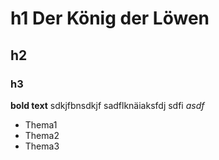 # h1   Der König der Löwen
## h2
### h3
**bold text** sdkjfbnsdkjf sadflknäiaksfdj sdfi *asdf*


- Thema1
- Thema2
- Thema3


